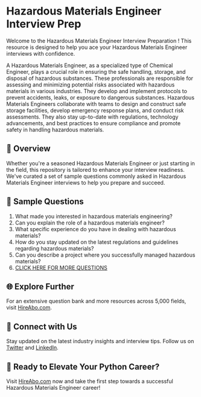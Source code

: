 # Hazardous Materials Engineer Interview Prep

Welcome to the Hazardous Materials Engineer Interview Preparation ! This resource is designed to help you ace your Hazardous Materials Engineer interviews with confidence.

A Hazardous Materials Engineer, as a specialized type of Chemical Engineer, plays a crucial role in ensuring the safe handling, storage, and disposal of hazardous substances. These professionals are responsible for assessing and minimizing potential risks associated with hazardous materials in various industries. They develop and implement protocols to prevent accidents, leaks, or exposure to dangerous substances. Hazardous Materials Engineers collaborate with teams to design and construct safe storage facilities, develop emergency response plans, and conduct risk assessments. They also stay up-to-date with regulations, technology advancements, and best practices to ensure compliance and promote safety in handling hazardous materials.

## 🚀 Overview

Whether you're a seasoned Hazardous Materials Engineer or just starting in the field, this repository is tailored to enhance your interview readiness. We've curated a set of sample questions commonly asked in Hazardous Materials Engineer interviews to help you prepare and succeed.

## 📝 Sample Questions

1. What made you interested in hazardous materials engineering?
2. Can you explain the role of a hazardous materials engineer?
3. What specific experience do you have in dealing with hazardous materials?
4. How do you stay updated on the latest regulations and guidelines regarding hazardous materials?
5. Can you describe a project where you successfully managed hazardous materials?
6. [CLICK HERE FOR MORE QUESTIONS](https://hireabo.com/job/3_4_44/Hazardous%20Materials%20Engineer)

## 🌐 Explore Further

For an extensive question bank and more resources across 5,000 fields, visit [HireAbo.com](https://www.hireabo.com).

## 📱 Connect with Us

Stay updated on the latest industry insights and interview tips. Follow us on [Twitter](https://twitter.com/hireabo) and [LinkedIn](https://www.linkedin.com/in/hire-abo-3609972a8/).

## 🚀 Ready to Elevate Your Python Career?

Visit [HireAbo.com](https://www.hireabo.com) now and take the first step towards a successful Hazardous Materials Engineer career!